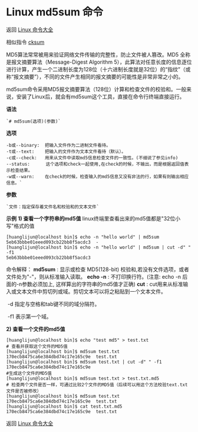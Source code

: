 # Linux md5sum 命令

返回 [Linux 命令大全](https://ahuang007.github.com/Linux-Command)

相似指令 [cksum](https://github.com/ahuang007/Linux-Command/blob/master/cksum.md)

MD5算法常常被用来验证网络文件传输的完整性，防止文件被人篡改。MD5 全称是报文摘要算法（Message-Digest Algorithm 5），此算法对任意长度的信息逐位进行计算，产生一个二进制长度为128位（十六进制长度就是32位）的“指纹”（或称“报文摘要”），不同的文件产生相同的报文摘要的可能性是非常非常之小的。

md5sum命令采用MD5报文摘要算法（128位）计算和检查文件的校验和。一般来说，安装了Linux后，就会有md5sum这个工具，直接在命令行终端直接运行。

**语法**

```
`# md5sum(选项)(参数)`
```

**选项**

```
-b或--binary:  把输入文件作为二进制文件看待。
-t或--text:    把输入的文件作为文本文件看待（默认）。
-c或--check:   用来从文件中读取md5信息检查文件的一致性。(不细说了参见info)
--status:      这个选项和check一起使用,在check的时候，不输出，而是根据返回值表示检查结果。
-w或--warn:    在check的时候，检查输入的md5信息又没有非法的行，如果有则输出相应信息。`
```

**参数**

```
`文件：指定保存着文件名和校验和的文本文件`
```

**示例**
**1) 查看一个字符串的md5值** 
linux终端里查看出来的md5值都是"32位小写"格式的值

```
[huanglijun@localhost bin]$ echo -n "hello world" | md5sum
5eb63bbbe01eeed093cb22bb8f5acdc3  -
[huanglijun@localhost bin]$ echo -n "hello world" | md5sum | cut -d" " -f1
5eb63bbbe01eeed093cb22bb8f5acdc3
```

命令解释：
**md5sum** : 显示或检查 MD5(128-bit) 校验和,若没有文件选项，或者文件处为"-"，则从标准输入读取。
**echo -n** : 不打印换行符。(注意: echo -n 后面的-n参数必须加上, 这样算出的字符串的md5值才正确)
**cut** : cut用来从标准输入或文本文件中剪切列或域。剪切文本可以将之粘贴到一个文本文件。 

​		-d 指定与空格和tab键不同的域分隔符。

​		-f1 表示第一个域。

**2) 查看一个文件的md5值**

```
[huanglijun@localhost bin]$ echo "test md5" > test.txt
# 查看并获取这个文件的MD5值
[huanglijun@localhost bin]$ md5sum test.txt 
170ecb8475ca6e384dbd74c17e165c9e  test.txt
[huanglijun@localhost bin]$ md5sum test.txt | cut -d" " -f1
170ecb8475ca6e384dbd74c17e165c9e
#生成这个文件的MD5值
[huanglijun@localhost bin]$ md5sum test.txt > test.txt.md5
# 检查两个文件是否一样，可通过比较2个文件的MD5值（后续可以用这个方法校验text.txt文件是否被修改）
[huanglijun@localhost bin]$ md5sum test.txt
170ecb8475ca6e384dbd74c17e165c9e  test.txt
[huanglijun@localhost bin]$ cat test.txt.md5 
170ecb8475ca6e384dbd74c17e165c9e  test.txt
```

返回 [Linux 命令大全](https://ahuang007.github.com/Linux-Command)

